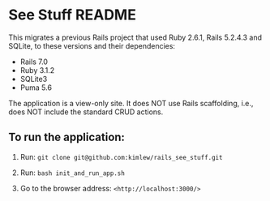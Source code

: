 # See Stuff README

This migrates a previous Rails project that used Ruby 2.6.1, Rails 5.2.4.3 and SQLite, to these versions and their dependencies:

- Rails 7.0
- Ruby 3.1.2
- SQLite3
- Puma 5.6

The application is a view-only site. It does NOT use Rails scaffolding, i.e., does NOT include the standard CRUD actions.

## To run the application:

1. Run: `git clone git@github.com:kimlew/rails_see_stuff.git`

2. Run: `bash init_and_run_app.sh`

3. Go to the browser address: `<http://localhost:3000/>`
